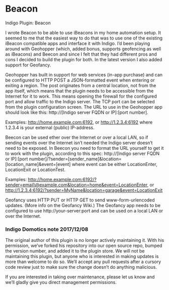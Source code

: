 Beacon
======

Indigo Plugin: Beacon

I wrote Beacon to be able to use iBeacons in my home automation setup. It seemed
to me that the easiest way to do that was to use one of the existing iBeacon
compatible apps and interface it with Indigo. I’d been playing around with
Geohopper (which, added bonus, supports geofencing as well as iBeacons) and
Beecon and since I felt that they had different pros and cons I decided to build
the plugin for both. In the latest version I also added support for Geofancy.

Geohopper has built in support for web services (in-app purchase) and can be
configured to HTTP POST a JSON-formatted event when entering or exiting a
region. The post originates from a central location, not from the app itself,
which means that the plugin needs to be accessible from the Internet for it to
work. This means opening the firewall for the configured port and allow traffic
to the Indigo server. The TCP port can be selected from the plugin configuration
screen. The URL to use in the Geohopper app should look like this:
http://[Indigo server FQDN or IP]:[port number].

Examples: http://home.example.com:6192, or http://1.2.3.4:6192 where 1.2.3.4 is
your external (public) IP-address.

Beecon can be used ether over the Internet or over a local LAN, so if sending
events over the Internet isn’t needed the Indigo server doesn’t need to be
exposed. In Beecon you need to format the URL yourself to get it to work with
the plugin, according to this spec: http://[Indigo server FQDN or IP]:[port
number]/?sender=[sender_name]&location=[location_name]&event=[event] where event
can be either LocationEnter, LocationExit or LocationTest.

Examples:
http://home.example.com:6192/?sender=email\@example.com&location=home&event=LocationEnter,
or http://1.2.3.4:6192/?sender=MyName&location=garage&event=LocationExit

Geofancy uses HTTP PUT or HTTP GET to send www-form-urlencoded updates. (More
info on the Geofancy Wiki.) The Geofancy app needs to be configured to use
http://your-server:port and can be used on a local LAN or over the Internet.

### Indigo Domotics note 2017/12/08

The original author of this plugin is no longer actively maintaining it. With
his permission, we’ve forked his repository into our open source repo, bumped
the version number, and added it to the plugin store. We will not be maintaining
this plugin, but anyone who is interested in making updates is more than welcome
to do so. We’ll accept any pull requests after a cursory code review just to
make sure the change doesn’t do anything malicious.

If you are interested in taking over maintenance, please let us know and we’ll
gladly give you direct management permissions.
